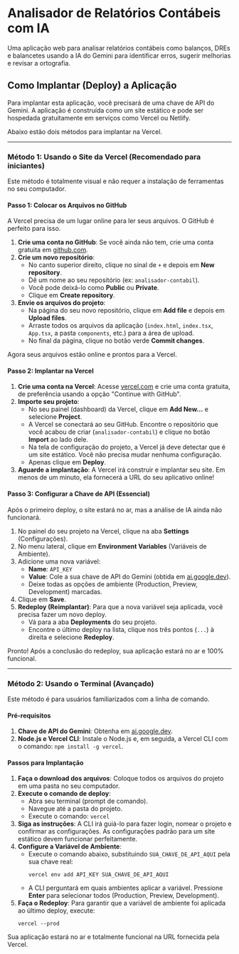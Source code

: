 # Analisador de Relatórios Contábeis com IA

Uma aplicação web para analisar relatórios contábeis como balanços, DREs e balancetes usando a IA do Gemini para identificar erros, sugerir melhorias e revisar a ortografia.

## Como Implantar (Deploy) a Aplicação

Para implantar esta aplicação, você precisará de uma chave de API do Gemini. A aplicação é construída como um site estático e pode ser hospedada gratuitamente em serviços como Vercel ou Netlify.

Abaixo estão dois métodos para implantar na Vercel.

---

### Método 1: Usando o Site da Vercel (Recomendado para iniciantes)

Este método é totalmente visual e não requer a instalação de ferramentas no seu computador.

#### Passo 1: Colocar os Arquivos no GitHub

A Vercel precisa de um lugar online para ler seus arquivos. O GitHub é perfeito para isso.

1.  **Crie uma conta no GitHub**: Se você ainda não tem, crie uma conta gratuita em [github.com](https://github.com).
2.  **Crie um novo repositório**:
    *   No canto superior direito, clique no sinal de `+` e depois em **New repository**.
    *   Dê um nome ao seu repositório (ex: `analisador-contabil`).
    *   Você pode deixá-lo como **Public** ou **Private**.
    *   Clique em **Create repository**.
3.  **Envie os arquivos do projeto**:
    *   Na página do seu novo repositório, clique em **Add file** e depois em **Upload files**.
    *   Arraste todos os arquivos da aplicação (`index.html`, `index.tsx`, `App.tsx`, a pasta `components`, etc.) para a área de upload.
    *   No final da página, clique no botão verde **Commit changes**.

Agora seus arquivos estão online e prontos para a Vercel.

#### Passo 2: Implantar na Vercel

1.  **Crie uma conta na Vercel**: Acesse [vercel.com](https://vercel.com) e crie uma conta gratuita, de preferência usando a opção "Continue with GitHub".
2.  **Importe seu projeto**:
    *   No seu painel (dashboard) da Vercel, clique em **Add New...** e selecione **Project**.
    *   A Vercel se conectará ao seu GitHub. Encontre o repositório que você acabou de criar (`analisador-contabil`) e clique no botão **Import** ao lado dele.
    *   Na tela de configuração do projeto, a Vercel já deve detectar que é um site estático. Você não precisa mudar nenhuma configuração.
    *   Apenas clique em **Deploy**.
3.  **Aguarde a implantação**: A Vercel irá construir e implantar seu site. Em menos de um minuto, ela fornecerá a URL do seu aplicativo online!

#### Passo 3: Configurar a Chave de API (Essencial)

Após o primeiro deploy, o site estará no ar, mas a análise de IA ainda não funcionará.

1.  No painel do seu projeto na Vercel, clique na aba **Settings** (Configurações).
2.  No menu lateral, clique em **Environment Variables** (Variáveis de Ambiente).
3.  Adicione uma nova variável:
    *   **Name**: `API_KEY`
    *   **Value**: Cole a sua chave de API do Gemini (obtida em [ai.google.dev](https://ai.google.dev/)).
    *   Deixe todas as opções de ambiente (Production, Preview, Development) marcadas.
4.  Clique em **Save**.
5.  **Redeploy (Reimplantar)**: Para que a nova variável seja aplicada, você precisa fazer um novo deploy.
    *   Vá para a aba **Deployments** do seu projeto.
    *   Encontre o último deploy na lista, clique nos três pontos (`...`) à direita e selecione **Redeploy**.

Pronto! Após a conclusão do redeploy, sua aplicação estará no ar e 100% funcional.

---

### Método 2: Usando o Terminal (Avançado)

Este método é para usuários familiarizados com a linha de comando.

#### Pré-requisitos

1.  **Chave de API do Gemini**: Obtenha em [ai.google.dev](https://ai.google.dev/).
2.  **Node.js e Vercel CLI**: Instale o Node.js e, em seguida, a Vercel CLI com o comando: `npm install -g vercel`.

#### Passos para Implantação

1.  **Faça o download dos arquivos**: Coloque todos os arquivos do projeto em uma pasta no seu computador.
2.  **Execute o comando de deploy**:
    *   Abra seu terminal (prompt de comando).
    *   Navegue até a pasta do projeto.
    *   Execute o comando: `vercel`
3.  **Siga as instruções**: A CLI irá guiá-lo para fazer login, nomear o projeto e confirmar as configurações. As configurações padrão para um site estático devem funcionar perfeitamente.
4.  **Configure a Variável de Ambiente**:
    *   Execute o comando abaixo, substituindo `SUA_CHAVE_DE_API_AQUI` pela sua chave real:
        ```
        vercel env add API_KEY SUA_CHAVE_DE_API_AQUI
        ```
    *   A CLI perguntará em quais ambientes aplicar a variável. Pressione **Enter** para selecionar todos (Production, Preview, Development).
5.  **Faça o Redeploy**: Para garantir que a variável de ambiente foi aplicada ao último deploy, execute:
    ```
    vercel --prod
    ```

Sua aplicação estará no ar e totalmente funcional na URL fornecida pela Vercel.
